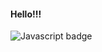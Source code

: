 #### Hello!!!

![Javascript badge](https://img.shields.io/badge/JavaScript-323330?style=for-the-badge&logo=javascript&logoColor=F7DF1E)

